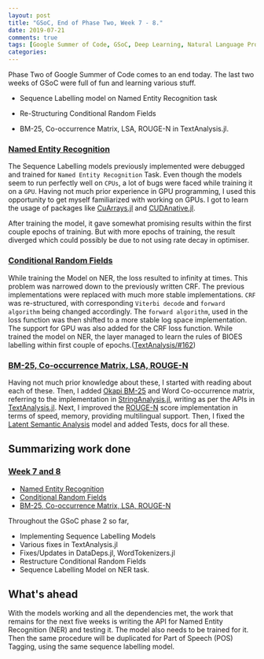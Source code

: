 ```yaml
---
layout: post
title: "GSoC, End of Phase Two, Week 7 - 8."
date: 2019-07-21
comments: true
tags: [Google Summer of Code, GSoC, Deep Learning, Natural Language Processing, Machine Learning, Conditional Random Fields, CRF]
categories:
---
```

Phase Two of Google Summer of Code comes to an end today.
The last two weeks of GSoC were full of fun and learning various stuff.

* Sequence Labelling model on Named Entity Recognition task

* Re-Structuring Conditional Random Fields

* BM-25, Co-occurrence Matrix, LSA, ROUGE-N in TextAnalysis.jl.

### <u> Named Entity Recognition </u>

The Sequence Labelling models previously implemented were debugged
and trained for `Named Entity Recognition` Task.
Even though the models seem to run perfectly well on `CPUs`,
a lot of bugs were faced while training it on a `GPU`.
Having not much prior experience in GPU programming,
I used this opportunity to get myself familiarized with working on GPUs.
I got to learn the usage of packages like
[CuArrays.jl](https://github.com/JuliaGPU/CuArrays.jl) and
[CUDAnative.jl](https://github.com/JuliaGPU/CUDAnative.jl).

After training the model, it gave somewhat promising results within the first couple epochs of training. But with more epochs of training, the result diverged which could possibly be due to not using rate decay in optimiser.

### <u> Conditional Random Fields </u>

While training the Model on NER, the loss resulted to infinity at times.
This problem was narrowed down to the previously written CRF.
The previous implementations were replaced with much more stable implementations.
`CRF` was re-structured, with corresponding `Viterbi decode` and `forward algorithm` being changed accordingly.
The `forward algorithm`, used in the loss function
was then shifted to a more stable log space implementation.
The support for GPU was also added for the CRF loss function.
While trained the model on NER,
the layer managed to learn the rules of BIOES labelling within first couple of epochs.([TextAnalysis/#162](https://github.com/JuliaText/TextAnalysis.jl/pull/162))

### <u> BM-25, Co-occurrence Matrix, LSA, ROUGE-N </u>

Having not much prior knowledge about these, I started with reading about each of these.
Then, I added [Okapi BM-25](https://en.wikipedia.org/wiki/Okapi_BM25) and Word Co-occurrence matrix,
referring to the implementation in [StringAnalysis.jl](https://github.com/zgornel/StringAnalysis.jl),
writing as per the APIs in [TextAnalysis.jl](https://github.com/JuliaText/TextAnalysis.jl).
Next, I improved the [ROUGE-N](https://en.wikipedia.org/wiki/ROUGE_(metric)) score
implementation in terms of speed, memory, providing multilingual support.
Then, I fixed the [Latent Semantic Analysis](https://en.wikipedia.org/wiki/Latent_semantic_analysis) model and added Tests, docs for all these.

## Summarizing work done

### <u> Week 7 and 8 </u>

* [Named Entity Recognition](https://github.com/Ayushk4/NER.jl)
* [Conditional Random Fields](https://github.com/JuliaText/TextAnalysis.jl/pull/163)
* [BM-25, Co-occurrence Matrix, LSA, ROUGE-N](https://github.com/JuliaText/TextAnalysis.jl/pull/165)

Throughout the GSoC phase 2 so far,

* Implementing Sequence Labelling Models
* Various fixes in TextAnalysis.jl
* Fixes/Updates in DataDeps.jl, WordTokenizers.jl
* Restructure Conditional Random Fields
* Sequence Labelling Model on NER task.

## What's ahead

With the models working and all the dependencies met,
the work that remains for the next five weeks is writing the API for Named Entity Recognition (NER) and testing it. The model also needs to be trained for it.
Then the same procedure will be duplicated for Part of Speech (POS) Tagging,
using the same sequence labelling model.

